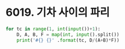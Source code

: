 # 6019. 기차 사이의 파리
```python
for tc in range(1, int(input())+1):
    D, A, B, F = map(int, input().split())
    print('#{} {}' .format(tc, D/(A+B)*F))
